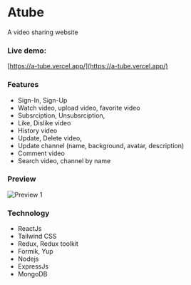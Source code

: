 # Atube

A video sharing website

### Live demo:

[https://a-tube.vercel.app/](https://a-tube.vercel.app/)

### Features

- Sign-In, Sign-Up
- Watch video, upload video, favorite video
- Subsrciption, Unsubsrciption,
- Like, Dislike video
- History video
- Update, Delete video,
- Update channel (name, background, avatar, description)
- Comment video
- Search video, channel by name

### Preview

![Preview 1](https://res.cloudinary.com/annnn/image/upload/v1662103683/A%CC%89nh_chu%CC%A3p_ma%CC%80n_hi%CC%80nh_2022-09-02_142650_gjxijp.png)

### Technology

- ReactJs
- Tailwind CSS
- Redux, Redux toolkit
- Formik, Yup
- Nodejs
- ExpressJs
- MongoDB
